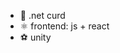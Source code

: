 - 👋 .net curd
- ⚛️ frontend: js + react
- :soccer: unity

<!---
mattyonice/mattyonice is a ✨ special ✨ repository because its `README.md` (this file) appears on your GitHub profile.
You can click the Preview link to take a look at your changes.
--->
